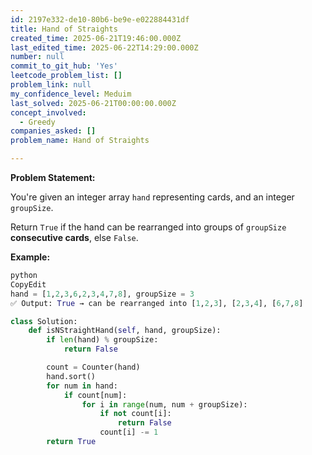 ```yaml
---
id: 2197e332-de10-80b6-be9e-e022884431df
title: Hand of Straights
created_time: 2025-06-21T19:46:00.000Z
last_edited_time: 2025-06-22T14:29:00.000Z
number: null
commit_to_git_hub: 'Yes'
leetcode_problem_list: []
problem_link: null
my_confidence_level: Meduim
last_solved: 2025-06-21T00:00:00.000Z
concept_involved:
  - Greedy
companies_asked: []
problem_name: Hand of Straights

---
```


**Problem Statement:**

You're given an integer array `hand` representing cards, and an integer `groupSize`.

Return `True` if the hand can be rearranged into groups of `groupSize` **consecutive cards**, else `False`.

**Example:**

```python
python
CopyEdit
hand = [1,2,3,6,2,3,4,7,8], groupSize = 3
✅ Output: True → can be rearranged into [1,2,3], [2,3,4], [6,7,8]


```

```python
class Solution:
    def isNStraightHand(self, hand, groupSize):
        if len(hand) % groupSize:
            return False

        count = Counter(hand)
        hand.sort()
        for num in hand:
            if count[num]:
                for i in range(num, num + groupSize):
                    if not count[i]:
                        return False
                    count[i] -= 1
        return True
```
